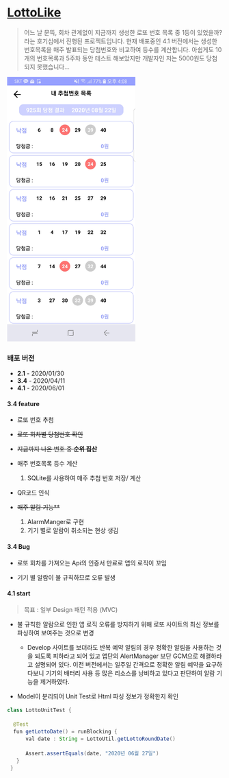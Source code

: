 # [LottoLike](https://play.google.com/store/apps/details?id=com.lottolike.jaery.Lotto)

>어느 날 문뜩, 회차 관계없이 지금까지 생성한 로또 번호 목록 중 1등이 있었을까? 라는 호기심에서 진행된 프로젝트입니다.
현재 배포중인 4.1 버전에서는 생성한 번호목록을 매주 발표되는 당첨번호와 비교하여 등수를 계산합니다. 아쉽게도 10개의 번호목록과 5주차 동안 테스트 해보았지만 개발자인 저는 5000원도 당첨되지 못했습니다...

<img src="images/lottoLike.jpg" width=300>


### 배포 버전 
 * **2.1**  -  2020/01/30
 * **3.4**  -  2020/04/11
 * **4.1**  -  2020/06/01

#### 3.4 feature

  * 로또 번호 추첨
  
  * ~~로또 회차별 당첨번호 확인~~
  
  * ~~지금까지 나온 번호 중 **순위 집산**~~
  
  * 매주 번호목록 등수 계산
     1. SQLite를 사용하여 매주 추첨 번호 저장/ 계산
 
  * QR코드 인식
  
  * ~~매주 알람 기능**~~
     1. AlarmManger로 구현
     2. 기기 별로 알람이 취소되는 현상 생김
    
#### 3.4 Bug

  * 로또 회차를 가져오는 Api의 인증서 만료로 앱의 로직이 꼬임
  
  * 기기 별 알람이 불 규칙하므로 오류 발생
  
#### 4.1 start
  > 목표 : 일부 Design 패턴 적용 (MVC)

  * 불 규칙한 알람으로 인한 앱 로직 오류를 방지하기 위해 로또 사이트의 최신 정보를 파싱하여 보여주는 것으로 변경
    - Develop 사이트를 보더라도 반복 예약 알림의 경우 정확한 알림을 사용하는 것을 되도록 피하라고 되어 있고 앱단의 AlertManager 보단 GCM으로 해결하라고 설명되어 있다. 이전 버전에서는 일주일 간격으로 정확한 알림 예약을 요구하다보니 기기의 배터리 사용 등 많은 리소스를 낭비하고 있다고 판단하여 알람 기능을 제거하였다.
  
  * Model이 분리되어 Unit Test로 Html 파싱 정보가 정확한지 확인
  
  ```java
  class LottoUnitTest {

    @Test
    fun getLottoDate() = runBlocking {
        val date : String = LottoUtil.getLottoRoundDate()

        Assert.assertEquals(date, "2020년 06월 27일")
     }
   }
  ```
  
  
